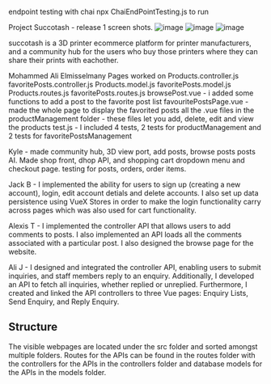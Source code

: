 endpoint testing with chai 
npx ChaiEndPointTesting.js
to run 

Project Succotash - release 1 screen shots.
![image](https://github.com/KyleRichards94/fantastic-octo-succotash/assets/122703065/f499a136-44b1-48aa-a27f-40986d8ba463)
![image](https://github.com/KyleRichards94/fantastic-octo-succotash/assets/122703065/47e88fc2-a5e5-4ebf-a10b-7f0c6ede2221)
![image](https://github.com/KyleRichards94/fantastic-octo-succotash/assets/122703065/07deddb4-fdac-4336-918e-2344854597d5)

succotash is a 3D printer ecommerce platform for printer manufacturers, and a community hub for the users who buy those printers where they can share their prints with eachother.

Mohammed Ali Elmisselmany Pages worked on
Products.controller.js
favoritePosts.controller.js
Products.model.js
favoritePosts.model.js
Products.routes.js
favoritePosts.routes.js
browsePost.vue - i added some functions to add a post to the favorite post list
favouritePostsPage.vue - made the whole page to display the favorited posts
all the .vue files in the productManagement folder - these files let you add, delete, edit and view the products
test.js - I included 4 tests, 2 tests for productManagement and 2 tests for favoritePostsManagement

Kyle - made community hub, 3D view port, add posts, browse posts posts AI. 
Made shop front, dhop API, and shopping cart dropdown menu and checkout page. 
testing for posts, orders, order items. 

Jack B - I implemented the ability for users to sign up (creating a new account), login, edit account detials and delete accounts. 
I also set up data persistence using VueX Stores in order to make the login functionality carry across pages which was also used for cart functionality.

Alexis T - I implemented the controller API that allows users to add comments to posts. I also implemented an API loads all the comments associated with a particular post. I also designed the browse page for the website.

Ali J - I designed and integrated the controller API, enabling users to submit inquiries, and staff members reply to an enquiry. Additionally, I developed an API to fetch all inquiries, whether replied or unreplied. Furthermore, I created and linked the API controllers to three Vue pages: Enquiry Lists, Send Enquiry, and Reply Enquiry.

## Structure

The visible webpages are located under the src folder and sorted amongst multiple folders.
Routes for the APIs can be found in the routes folder with the controllers for the APIs in the controllers folder and database models for the APIs in the models folder.